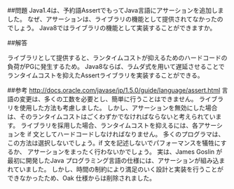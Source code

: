 ##問題
Java1.4は、予約語AssertでもってJava言語にアサーションを追加しました。
なぜ、アサーションは、ライブラリの機能として提供されてなかったのでしょう。
Java8ではライブラリの機能として実装することができますか。

##解答

ライブラリとして提供すると、ランタイムコストが抑えるためのハードコードの負荷がPGに発生するため。
Java8ならば、ラムダ式を用いて遅延させることでランタイムコストを抑えたAssertライブラリを実装することができる。

##参考
http://docs.oracle.com/javase/jp/1.5.0/guide/language/assert.html
言語の変更は、多くの工数を必要とし、簡単に行うことはできません。
ライブラリを使用した方法も考慮しました。
しかし、アサーションを無効にした場合は、そのランタイムコストはごくわずかでなければならないと考えられています。
ライブラリを採用した場合、ランタイムコストを抑えるには、各アサーションを if 文としてハードコードしなければなりません。
多くのプログラマは、この方法は選択しないでしょう。if 文を記述しないでパフォーマンスを犠牲にするか、
アサーションをまったく行わないかでしょう。
実は、James Goslin が最初に開発したJava プログラミング言語の仕様には、アサーションが組み込まれていました。
しかし、時間の制約により満足のいく設計と実装を行うことができなかったため、Oak 仕様からは削除されました。
